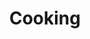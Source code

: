 ---
caption: #what displays in the additional_interests grid:
  title: Cooking
  subtitle:
  thumbnail: assets/img/additional_interests/cooking/cooking.jpg
  
#what displays when the item is clicked:
title: Cooking
subtitle:
items:
  - image: assets/img/additional_interests/cooking/shrimp_fried_rice.jpg
    video: assets/img/additional_interests/cooking/shrimp_fried_rice.mp4
    alt: shrimp fried rice
    description: "**Shrimp Fried Rice**  \nMom's famous shrimp fried rice! For as long as I can remember, the Panda Express style wok has been a staple kitchen appliance in our household. Growing up, I was fortunate enough to enjoy all types of Chinese stir fry dishes with fried rice always being a family and friend favorite. The shrimp fried rice had a nice char and smokey flavor from the high heat of the wok and the onions and carrots added a balanced sweetness. Even though a seasoned wok adds a unique depth of flavor to the dish, the secret ingredient to my mom's fried rice is white pepper. When I cook fried rice, it is often rare that I have access to a wok, but by simply adding white pepper my fried rice is elevated and I am reminded of home.  \n**Rating: 9.5/10**"
  - image: assets/img/additional_interests/cooking/curry.jpg
    alt: curry
    description: "**Panang Curry**  \nAfter searching for easy Instant Pot dishes, I stumbled across this [panang curry](https://www.paintthekitchenred.com/thai-instant-pot-panang-curry-with-chicken/). Having never made panang curry I was excited to try, and this simple recipe turned out great. I decided to add carrots to the recipe and modified a couple of the ingredients, but still produced a sweet, salty, Thai spicy dish. The curry was rich in flavor, and I will definitely be making it again!  \n**Rating: 9/10**"
  - image: assets/img/additional_interests/cooking/salmon.jpg
    alt: salmon
    description: "**Air Fryer Salmon and Roasted Broccoli**  \nI finally gave the craze of air fried salmon a try and it did not disappoint. The salmon was tender on the inside and flakey around the edges, which paired perfectly with the crunchy broccoli. Also, the whole meal only took 20 minutes to cook!  \n**Rating: 8.5/10**"
  - image: assets/img/additional_interests/cooking/sandwich.jpg 
    alt: sandwich
    description: "**Turkey Pesto Sandwich**  \nI discovered this glorious sandwich during my Summer 2022 internship. Needing something quick and easy to make for my lunch break, I decided to layer pesto, sliced turkey breast, and creamy gouda cheese onto toasted sour dough bread. This sandwich definitely made my lunch breaks.  \n**Rating: 8.5/10**"
  - image: assets/img/additional_interests/cooking/pizza.jpg 
    alt: pizza
    description: "**Chicken Pita Pizza**  \nTime to be creative! I hadn't had pizza in a while but saw the opportunity to make it after surveying all the ingredients in my dorm room. I used pita bread as the crust and feta for the cheese. It didn't taste like a traditional pizza, but it sure looked like one.  \n**Rating: 7.5/10**"
  - image: assets/img/additional_interests/cooking/gyro.jpg 
    alt: gyro
    description: "**Chicken Gyros**  \nThe chicken was marinated in greek yogurt, which tenderized the meat and added a tangy flavor. With lots of ingredients and seasonings, the dish had depth, but the star of the show was the feta crumbles on top.  \n**Rating: 7/10**"
  - image: assets/img/additional_interests/cooking/pasta.jpg 
    alt: pasta
    description: "**Chicken Pesto Pasta**  \nI was craving pasta and needed to use up a jar of week-old pesto. The chicken turned out a little dryer than I like, but the overall flavor was solid. I decided to add spinach and roasted tomatoes with garlic for some veggies, which made the dish pop!  \n**Rating: 7/10**"
  - image: assets/img/additional_interests/cooking/fish_tacos.jpg 
    alt: fish tacos
    description: "**Crispy Fish Tacos w/ Homemade Coleslaw**  \nI forgot to defrost chicken thighs, so I had to think of a quick protein source I could use for dinner. Crispy fish sticks did the job. I made a quick coleslaw with cabbage but decided to use Japanese mayo as it has a richer taste. The coleslaw was underwhelming but added a nice crunch to the soft taco.  \n**Rating: 7/10**"
  - image: assets/img/additional_interests/cooking/tacos.jpg 
    alt: tacos
    description: "**Chicken Fajita Tacos**  \nJust some classic chicken fajitas with corn tortillas. The chicken could have used more seasoning and was a little dry, but the guacamole on top helped. I ended up buying way too many corn tortillas than I needed for this dish!  \n**Rating: 6/10**"
  


---